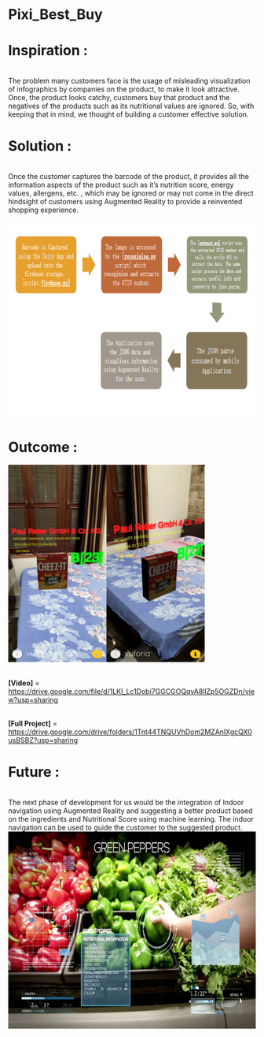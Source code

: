 # Pixi_Best_Buy

# Inspiration :
<br>The problem many customers face is the usage of misleading visualization of infographics by companies on the product, to make it look attractive. Once, the product looks catchy, customers buy that product and the negatives of the products such as its nutritional values are ignored. So, with keeping that in mind, we thought of building a customer effective solution.</br>

# Solution :
<br>Once the customer captures the barcode of the product, it provides all the information aspects of the product such as it’s nutrition score, energy values, allergens, etc. , which may be ignored or may not come in the direct hindsight of customers using Augmented Reality to provide a reinvented shopping experience.</br>

<img src="img/wf.PNG" width=800 height=400>

# Outcome :

<img src="img/1.jpeg" width=200 height=400><img src="img/2.jpeg" width=200 height=400>

<br><b>[Video]</b> = https://drive.google.com/file/d/1LKl_Lc1Dobi7GGCGOQqvA8llZp5OGZDn/view?usp=sharing</br>

<br><b>[Full Project]</b> = https://drive.google.com/drive/folders/1Tnt44TNQUVhDom2MZAnlXgcQX0usBSBZ?usp=sharing</br>


# Future : 
<br>The next phase of development for us would be the integration of Indoor navigation using Augmented Reality and suggesting a better product based on the ingredients and Nutritional Score using machine learning. The indoor navigation can be used to guide the customer to the suggested product.</br>
<img src="img/main.jpeg" width=800 height=400>



